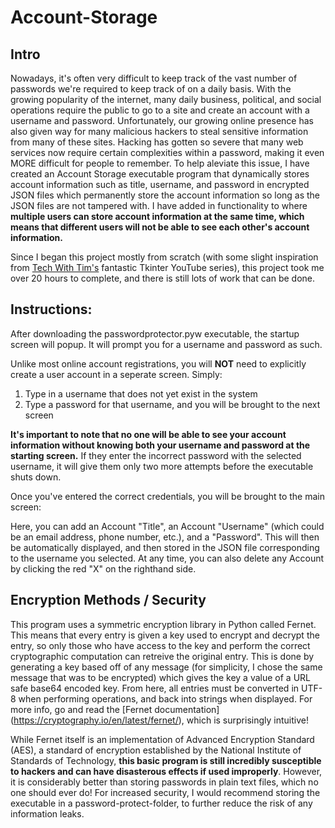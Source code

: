 # Account-Storage

## Intro

Nowadays, it's often very difficult to keep track of the vast number of passwords we're required to keep track of on a daily basis. With the growing popularity of the internet, many daily business, political, and social operations require the public to go to a site and create an account with a username and password. Unfortunately, our growing online presence has also given way for many malicious hackers to steal sensitive information from many of these sites. Hacking has gotten so severe that many web services now require certain complexities within a password, making it even MORE difficult for people to remember. To help aleviate this issue, I have created an Account Storage executable program that dynamically stores account information such as title, username, and password in encrypted JSON files which permanently store the account information so long as the JSON files are not tampered with. I have added in functionality to where **multiple users can store account information at the same time, which means that different users will not be able to see each other's account information.**

Since I began this project mostly from scratch (with some slight inspiration from [Tech With Tim's](https://www.youtube.com/channel/UC4JX40jDee_tINbkjycV4Sg?&ab_channel=TechWithTim) fantastic Tkinter YouTube series), this project took me over 20 hours to complete, and there is still lots of work that can be done.

## Instructions:

After downloading the passwordprotector.pyw executable, the startup screen will popup. It will prompt you for a username and password as such. 



Unlike most online account registrations, you will **NOT** need to explicitly create a user account in a seperate screen. Simply:
1. Type in a username that does not yet exist in the system
2. Type a password for that username, and you will be brought to the next screen

**It's important to note that no one will be able to see your account information without knowing both your username and password at the starting screen.** If they enter the incorrect password with the selected username, it will give them only two more attempts before the executable shuts down.
 
Once you've entered the correct credentials, you will be brought to the main screen:



Here, you can add an Account "Title", an Account "Username" (which could be an email address, phone number, etc.), and a "Password". This will then be automatically displayed, and then stored in the JSON file corresponding to the username you selected. At any time, you can also delete any Account by clicking the red "X" on the righthand side.

## Encryption Methods / Security

This program uses a symmetric encryption library in Python called Fernet. This means that every entry is given a key used to encrypt and decrypt the entry, so only those who have access to the key and perform the correct cryptographic computation can retreive the original entry. This is done by generating a key based off of any message (for simplicity, I chose the same message that was to be encrypted) which gives the key a value of a URL safe base64 encoded key. From here, all entries must be converted in UTF-8 when performing operations, and back into strings when displayed. For more info, go and read the [Fernet documentation] (https://cryptography.io/en/latest/fernet/), which is surprisingly intuitive!

While Fernet itself is an implementation of Advanced Encryption Standard (AES), a standard of encryption established by the National Institute of Standards of Technology, **this basic program is still incredibly susceptible to hackers and can have disasterous effects if used improperly**. However, it is considerably better than storing passwords in plain text files, which no one should ever do! For increased security, I would recommend storing the executable in a password-protect-folder, to further reduce the risk of any information leaks.


